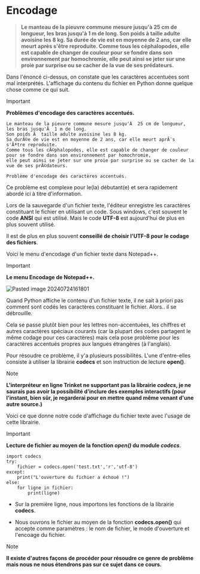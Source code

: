 # Encodage

>**Le manteau de la pieuvre commune mesure jusqu'à 25 cm de longueur, les bras jusqu'à 1 m de long.
Son poids à taille adulte avoisine les 8 kg.
Sa durée de vie est en moyenne de 2 ans, car elle meurt après s'être reproduite.
Comme tous les céphalopodes, elle est capable de changer de couleur pour se fondre dans son environnement par homochromie,
elle peut ainsi se jeter sur une proie par surprise ou se cacher de la vue de ses prédateurs.**


Dans l'énoncé ci-dessus, on constate que les caractères accentuées sont mal interprétés.
L'affichage du contenu du fichier en Python donne quelque chose comme ce qui suit.

>[!important]
>**Problèmes d'encodage des caractères accentués.**
```
Le manteau de la pieuvre commune mesure jusqu'Ã  25 cm de longueur, les bras jusqu'Ã  1 m de long.
Son poids Ã  taille adulte avoisine les 8 kg.
Sa durÃ©e de vie est en moyenne de 2 ans, car elle meurt aprÃ¨s s'Ãªtre reproduite.
Comme tous les cÃ©phalopodes, elle est capable de changer de couleur pour se fondre dans son environnement par homochromie,
elle peut ainsi se jeter sur une proie par surprise ou se cacher de la vue de ses prÃ©dateurs.

Problème d'encodage des caractères accentués.
```

Ce problème est complexe pour le(la) débutant(e) et sera rapidement abordé ici à titre d'information.

Lors de la sauvegarde d'un fichier texte, l'éditeur enregistre les caractères constituant le fichier en utilisant un code.
Sous windows, c'est souvent le code **ANSI** qui est utilisé.
Mais le code **UTF-8** est aujourd'hui de plus en plus souvent utilisé.

Il est de plus en plus souvent **conseillé de choisir l'UTF-8 pour le codage des fichiers**.


Voici le menu d'encodage d'un fichier texte dans Notepad++.

>[!important]
>**Le menu Encodage de Notepad++.**
>
>![Pasted image 20240724161801](https://github.com/user-attachments/assets/827d00a6-80ca-4a1f-9e4b-74fa155ceeb5)


Quand Python affiche le contenu d'un fichier texte, il ne sait à priori pas comment sont codés les caractères constituant le fichier. Alors.. il se débrouille.

Cela se passe plutôt bien pour les lettres non-accentuées, les chiffres et autres caractères spéciaux courants (car la plupart des codes partagent le même codage pour ces caractères) mais cela pose problème pour les caractères accentués propres aux langues étrangères (à l'anglais).

Pour résoudre ce problème, il y'a plusieurs possibilités.
L'une d'entre-elles consiste à utiliser la librairie **codecs** et son instruction de lecture **open()**.

>[!note]
>**L'interpréteur en ligne Trinket ne supportant pas la librairie *codecs*, je ne saurais pas avoir la possibilité d'inclure des exemples interactifs (pour l'instant, bien sûr, je regarderai pour en mettre quand même venant d'une autre source.)**


Voici ce que donne notre code d'affichage du fichier texte avec l'usage de cette librairie.

>[!important]
>**Lecture de fichier au moyen de la fonction *open()* du module *codecs***.
```
import codecs
try:
    fichier = codecs.open('test.txt','r','utf-8')
except:
    print("L'ouverture du fichier a échoué !")
else: 
    for ligne in fichier:
        print(ligne)
```

- Sur la première ligne, nous importons les fonctions de la librairie **codecs**.

- Nous ouvrons le fichier au moyen de la fonction **codecs.open()** qui accepte comme paramètres : le nom de fichier, le mode d'ouverture et l'encoage du fichier.


>[!note]
>**Il existe d'autres façons de procéder pour résoudre ce genre de problème mais nous ne nous étendrons pas sur ce sujet dans ce cours.**

